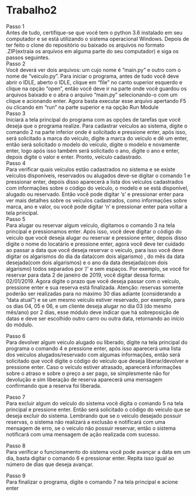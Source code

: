 # Trabalho2
Passo 1 <br/>
Antes de tudo, certifique-se que você tem o python 3.6  instalado em seu computador e se está utilizando o sistema operacional Windows. Depois de ter feito o clone do repositório ou baixado os arquivos no formato .ZIP(extraia os arquivos em  alguma parte do seu computador) e siga os passos seguintes.<br/>
Passo 2<br/>
Você deverá ver dois arquivos: um cujo nome é “main.py” e outro com o nome de “veiculo.py”. Para iniciar o programa, antes de tudo você deve abrir o IDLE, aberto o IDLE, clique em “file” no canto superior esquerdo e clique na opção “open”, então você deve ir na parte onde você guardou os arquivos baixado e o abra o arquivo “main.py” selecionando-o com um clique e acionando enter. Agora basta executar esse arquivo apertando F5 ou clicando em “run” na parte superior e na opção Run Module<br/>
Passo 3<br/>
Iniciará a tela principal do programa com as opções de tarefas que você deseja que o programa realize. Para cadastrar veículos ao sistema, digite o comando 2 na parte inferior onde é solicitado e pressione enter, após isso, será solicitado a marca do veículo, digite a marca do veículo e dê um enter, então será solicitado o modelo do veículo, digite o modelo e novamente enter, logo após isso também será solicitado o ano, digite o ano e enter, depois digite o valor e enter. Pronto, veículo cadastrado.<br/>
Passo 4<br/>
Para verificar quais veículos estão cadastrados no sistema e se existe veículos disponíveis, reservados ou alugados deve-se digitar o comando 1 e pressionar enter, depois disso aparecerá a lista dos veículos cadastrados com informações sobre o código do veículo, o modelo e se está disponível, alugado ou reservado. Então você pode digitar ‘s’ e pressionar enter para ver mais detalhes sobre os veículos cadastrados, como informações sobre marca, ano e valor, ou você pode digitar ‘n’ e pressionar enter para voltar a tela principal.<br/>
Passo 5<br/>
Para alugar ou reservar algum veículo, digitamos o comando 3 na tela principal e pressionamos enter. Após isso, você deve digitar o código do veiculo que você deseja alugar ou reservar e pressione enter, depois disso digite o nome do locatário e pressione enter, agora você deve ter cuidado ao passar a data que você deseja reservar o veículo, para isso você deve digitar os algarismos do dia da data(com dois algarismo) , do mês da data desejada(com dois algarismos) e o ano da data desejada(com dois algarismo) todos separados por ‘/’ e sem espaços. Por exemplo, se você for reservar para data 2 de janeiro de 2019, você digitar dessa forma: 02/01/2019. Agora digite o prazo que você deseja passar com o veículo, pressione enter e sua reserva está finalizada. Atenção: reservas somente poderão ser realizadas para no máximo 30 dias adiante (considerando a “data atual”) e se um mesmo veículo estiver reservado, por exemplo, para os dias 04, 05 e 06, e um cliente deseja alugar no dia 03 (do mesmo mês/ano) por 2 dias, esse módulo deve indicar que há sobreposição de datas e deve ser escolhido outro carro ou outra data, retornando ao início do módulo.

Passo 6<br/>
Para devolver algum veiculo alugado ou liberado, digite na tela principal do programa o comando 4 e pressione enter, após isso aparecerá uma lista dos veículos alugados/reservado com algumas informações, então será solicitado que você digite o código do veículo que deseja liberar/devolver e pressione enter. Caso o veículo estiver atrasado, aparecerá informações sobre o atraso e sobre o preço a ser pago, se simplesmente não for devolução e sim liberação de reserva aparecerá uma mensagem confirmando que a reserva foi liberada.

Passo 7<br/>
Para excluir algum do veículo do sistema você digita o comando 5 na tela principal e pressione enter. Então será solicitado o código do veículo que se deseja excluir do sistema. Lembrando que se o veiculo desejado possuir reservas, o sistema não realizará a exclusão e notificará com uma mensagem de erro, se o veiculo não possuir reservar, então o sistema notificará com uma mensagem de ação realizada com sucesso.

Passo 8<br/>
Para verificar o funcionamento do sistema você pode avançar a data em um dia, basta digitar o comando 6 e pressionar enter. Repita isso igual ao número de dias que deseja avançar.

Passo 9<br/>
Para finalizar o programa, digite o comando 7 na tela principal e acione enter


